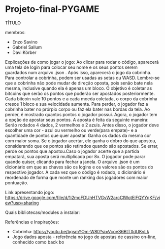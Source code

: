 # Projeto-final-PYGAME

TÍTULO

membros:
- Enzo Savino
- Gabriel Sallum
- Davi Körber

Explicações de como jogar o jogo:
  Ao clicar para rodar o código, aparecerá uma tela de login para colocar seu nome e os seus pontos serem guardados num arquivo .json . Após isso, aparecerá o jogo da cobrinha. Para controlar a cobrinha, podem ser usadas as setas ou WASD. Lembre-se que a cobrinha não pode mudar de direção oposta, pois senão bate nela mesma, inclusive quando ela é apenas um bloco. O objetivo é coletar as bitcoins que serão os pontos que poderão ser apostados posteriormente. Cada bitcoin vale 10 pontos e a cada moeda coletada, o corpo da cobrinha cresce 1 bloco e sua velocidade aumenta. Para perder, o jogador faz a cobrinha bater no prórpio corpo ou faz ela bater nas bordas da tela.
  Ao perder, é mostrado quantos pontos o jogador possui. Agora, o jogador tem a opção de apostar seus pontos.
  A aposta é feita da seguinte maneira: Serão rodados 4 dados, 2 vermelhos e 2 azuis. Antes disso, o jogador deve escolher uma cor - azul ou vermelho ou verde(para empate)- e a quantidade de pontos que quer apostar. Ganha os dados da mesma cor com maior soma. Se o jogador acertar, ele ganha o dobro do que apostou, considerando que os pontos são retirados quando são apostados. Se errar, perde os pontos que apostou.Caso o jogador acerte que a partida empatará, sua aposta será multiplicada por 8x. O jogador pode parar quando quiser, clicando para fechar a janela.
  O arquivo .json é um dicionário em que as chaves são os logins e os valores são os pontos do respectivo jogador. A cada vez que o código é rodado, o dicionário é reordenado de forma que monte um ranking dos jogadores com maior pontuação.


Link apresentando jogo:
  https://drive.google.com/file/d/1i2moFDUhHTVGvW2arcClWotElFQYYqKF/view?usp=sharing

Quais bibliotecas/modules a instalar:

Referências e Inspirações:
  - Cobrinha: https://youtu.be/bgsmYOm-W80?si=VcoeS6BtTXdUKvLk
  - Jogo dados aposta - referência no jogo de apostas de cassino on-line, conhecido como back bo
